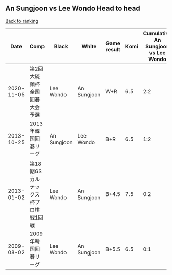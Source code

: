 ## An Sungjoon vs Lee Wondo Head to head

[Back to ranking](../../index.md)




| **Date** | **Comp** | **Black** | **White** | **Game result** | **Komi** | **Cumulative An Sungjoon vs Lee Wondo** | **An Sungjoon streak** | **Lee Wondo streak** | 
| --- | --- | --- | --- | --- | --- | --- | --- | --- |
| 2020-11-05 | 第2回大統領杯全国囲碁大会予選 | Lee Wondo | An Sungjoon | W+R | 6.5 | 2:2 | 2 | 0 | 
| 2013-10-25 | 2013年韓国囲碁リーグ | An Sungjoon | Lee Wondo | B+R | 6.5 | 1:2 | 1 | 0 | 
| 2013-01-02 | 第18期GSカルテックス杯プロ棋戦1回戦 | Lee Wondo | An Sungjoon | B+4.5 | 7.5 | 0:2 | 0 | 2 | 
| 2009-08-02 | 2009年韓国囲碁リーグ | Lee Wondo | An Sungjoon | B+5.5 | 6.5 | 0:1 | 0 | 1 |





